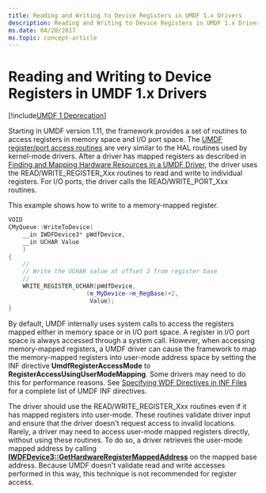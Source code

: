 ```yaml
---
title: Reading and Writing to Device Registers in UMDF 1.x Drivers
description: Reading and Writing to Device Registers in UMDF 1.x Drivers
ms.date: 04/20/2017
ms.topic: concept-article
---
```


# Reading and Writing to Device Registers in UMDF 1.x Drivers


[!include[UMDF 1 Deprecation](../includes/umdf-1-deprecation.md)]

Starting in UMDF version 1.11, the framework provides a set of routines to access registers in memory space and I/O port space. The [UMDF register/port access routines](/windows-hardware/drivers/ddi/wudfddi/) are very similar to the HAL routines used by kernel-mode drivers. After a driver has mapped registers as described in [Finding and Mapping Hardware Resources in a UMDF Driver](./finding-and-mapping-hardware-resources-in-umdf-1-x-drivers.md), the driver uses the READ/WRITE\_REGISTER\_Xxx routines to read and write to individual registers. For I/O ports, the driver calls the READ/WRITE\_PORT\_Xxx routines.

This example shows how to write to a memory-mapped register.

```cpp
VOID
CMyQueue::WriteToDevice(
    __in IWDFDevice3* pWdfDevice,
    __in UCHAR Value
    )
{
    //
    // Write the UCHAR value at offset 2 from register base
    //
    WRITE_REGISTER_UCHAR(pWdfDevice, 
                      (m_MyDevice->m_RegBase)+2, 
                       Value);
}
```

By default, UMDF internally uses system calls to access the registers mapped either in memory space or in I/O port space. A register in I/O port space is always accessed through a system call. However, when accessing memory-mapped registers, a UMDF driver can cause the framework to map the memory-mapped registers into user-mode address space by setting the INF directive **UmdfRegisterAccessMode** to **RegisterAccessUsingUserModeMapping**. Some drivers may need to do this for performance reasons. See [Specifying WDF Directives in INF Files](specifying-wdf-directives-in-inf-files.md) for a complete list of UMDF INF directives.

The driver should use the READ/WRITE\_REGISTER\_Xxx routines even if it has mapped registers into user-mode. These routines validate driver input and ensure that the driver doesn't request access to invalid locations. Rarely, a driver may need to access user-mode mapped registers directly, without using these routines. To do so, a driver retrieves the user-mode mapped address by calling [**IWDFDevice3::GetHardwareRegisterMappedAddress**](/windows-hardware/drivers/ddi/wudfddi/nf-wudfddi-iwdfdevice3-gethardwareregistermappedaddress) on the mapped base address. Because UMDF doesn't validate read and write accesses performed in this way, this technique is not recommended for register access.

 

